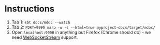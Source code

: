# Instructions

1. Tab 1: `sbt docs/mdoc --watch`
2. Tab 2: `PORT=9090 marp -w -s --html=true myproject-docs/target/mdoc/`
3. Open `localhost:9090` in anything but Firefox (Chrome should do) - we need [WebSocketStream][wss] support.

[wss]: https://developer.mozilla.org/en-US/docs/Web/API/WebSocketStream
